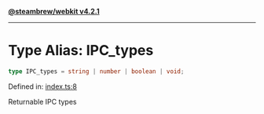 [**@steambrew/webkit v4.2.1**](../README.md)

***

# Type Alias: IPC\_types

```ts
type IPC_types = string | number | boolean | void;
```

Defined in: [index.ts:8](https://github.com/SteamClientHomebrew/SDK/blob/main/webkit/src/index.ts#L8)

Returnable IPC types
